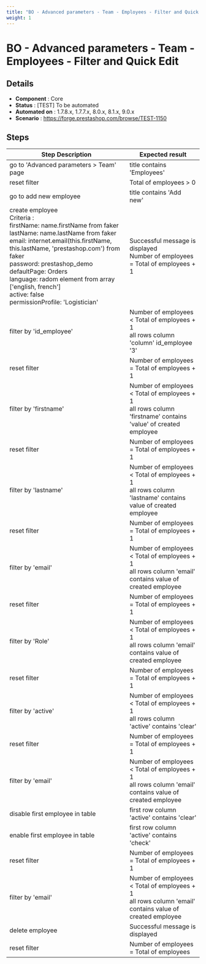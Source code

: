 ```yaml
---
title: "BO - Advanced parameters - Team - Employees - Filter and Quick Edit"
weight: 1
---
```


# BO - Advanced parameters - Team - Employees - Filter and Quick Edit
## Details
* **Component** : Core
* **Status** : [TEST] To be automated
* **Automated on** : 1.7.8.x, 1.7.7.x, 8.0.x, 8.1.x, 9.0.x
* **Scenario** : https://forge.prestashop.com/browse/TEST-1150

## Steps
| Step Description | Expected result |
| ----- | ----- |
| go to 'Advanced parameters > Team' page | title contains 'Employees' |
| reset filter | Total of employees > 0 |
| go to add new employee | title contains 'Add new' |
| create employee<br>Criteria : <br>firstName: name.firstName from faker<br>lastName: name.lastName from faker<br>email: internet.email(this.firstName, this.lastName, 'prestashop.com') from faker<br>password: prestashop_demo<br>defaultPage: Orders<br>language: radom element from array ['english, french']<br>active: false<br>permissionProfile: 'Logistician' | Successful message is displayed<br>Number of employees = Total of employees + 1 |
| filter by 'id_employee' | Number of employees < Total of employees + 1<br>all rows column 'column' id_employee '3' |
| reset filter | Number of employees = Total of employees + 1 |
| filter by 'firstname' | Number of employees < Total of employees + 1<br>all rows column 'firstname' contains 'value' of created employee |
| reset filter | Number of employees = Total of employees + 1 |
| filter by 'lastname' | Number of employees < Total of employees + 1<br>all rows column 'lastname' contains value of created employee |
| reset filter | Number of employees = Total of employees + 1 |
| filter by 'email' | Number of employees < Total of employees + 1<br>all rows column 'email' contains value of created employee |
| reset filter | Number of employees = Total of employees + 1 |
| filter by 'Role' | Number of employees < Total of employees + 1<br>all rows column 'email' contains value of created employee |
| reset filter | Number of employees = Total of employees + 1 |
| filter by 'active' | Number of employees < Total of employees + 1<br>all rows column 'active' contains 'clear' |
| reset filter | Number of employees = Total of employees + 1 |
| filter by 'email' | Number of employees < Total of employees + 1<br>all rows column 'email' contains value of created employee |
| disable first employee in table | first row column 'active' contains 'clear' |
| enable first employee in table | first row column 'active' contains 'check' |
| reset filter | Number of employees = Total of employees + 1 |
| filter by 'email' | Number of employees < Total of employees + 1<br>all rows column 'email' contains value of created employee |
| delete employee | Successful message is displayed |
| reset filter | Number of employees = Total of employees |
